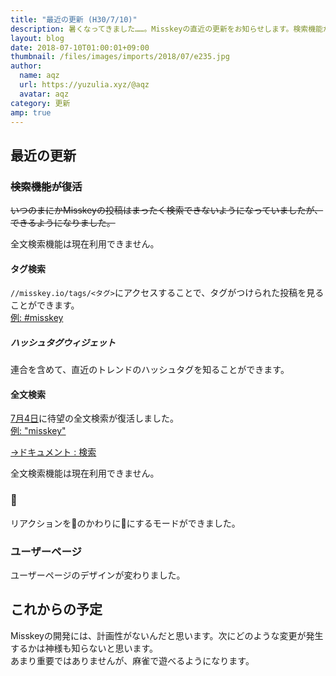 ```yaml
---
title: "最近の更新 (H30/7/10)"
description: 暑くなってきました……。Misskeyの直近の更新をお知らせします。検索機能が充実しました。
layout: blog
date: 2018-07-10T01:00:01+09:00
thumbnail: /files/images/imports/2018/07/e235.jpg
author:
  name: aqz
  url: https://yuzulia.xyz/@aqz
  avatar: aqz
category: 更新
amp: true
---
```

## 最近の更新

### ~~検索機能が復活~~

~~いつのまにかMisskeyの投稿はまったく検索できないようになっていましたが、できるようになりました。~~

全文検索機能は現在利用できません。

#### タグ検索

`//misskey.io/tags/<タグ>`にアクセスすることで、タグがつけられた投稿を見ることができます。  
[例: #misskey](https://misskey.io/tags/misskey)

##### ハッシュタグウィジェット

連合を含めて、直近のトレンドのハッシュタグを知ることができます。

#### 全文検索

[7月4日](https://misskey.xyz/notes/5b3cbde4ac2b1f31035b9230)に待望の全文検索が復活しました。  
[例: "misskey"](https://misskey.io/search?q=misskey)

[→ドキュメント : 検索](https://misskey.io/docs/ja/search)

全文検索機能は現在利用できません。

### 🍣

リアクションを🍮のかわりに🍣にするモードができました。

### ユーザーページ

ユーザーページのデザインが変わりました。

## これからの予定

Misskeyの開発には、計画性がないんだと思います。次にどのような変更が発生するかは神様も知らないと思います。  
あまり重要ではありませんが、麻雀で遊べるようになります。